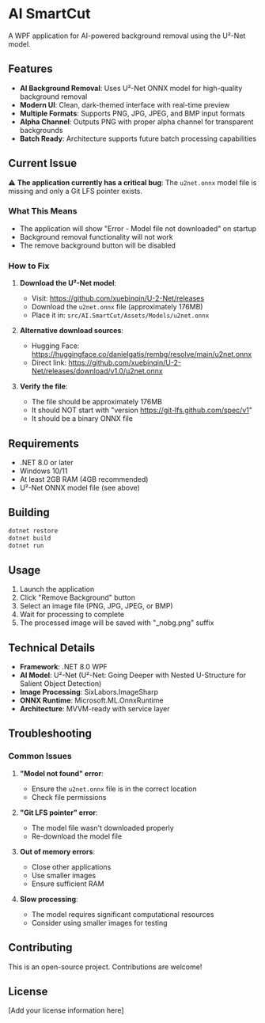 # AI SmartCut

A WPF application for AI-powered background removal using the U²-Net model.

## Features

- **AI Background Removal**: Uses U²-Net ONNX model for high-quality background removal
- **Modern UI**: Clean, dark-themed interface with real-time preview
- **Multiple Formats**: Supports PNG, JPG, JPEG, and BMP input formats
- **Alpha Channel**: Outputs PNG with proper alpha channel for transparent backgrounds
- **Batch Ready**: Architecture supports future batch processing capabilities

## Current Issue

⚠️ **The application currently has a critical bug**: The `u2net.onnx` model file is missing and only a Git LFS pointer exists.

### What This Means
- The application will show "Error - Model file not downloaded" on startup
- Background removal functionality will not work
- The remove background button will be disabled

### How to Fix

1. **Download the U²-Net model**:
   - Visit: https://github.com/xuebinqin/U-2-Net/releases
   - Download the `u2net.onnx` file (approximately 176MB)
   - Place it in: `src/AI.SmartCut/Assets/Models/u2net.onnx`

2. **Alternative download sources**:
   - Hugging Face: https://huggingface.co/danielgatis/rembg/resolve/main/u2net.onnx
   - Direct link: https://github.com/xuebinqin/U-2-Net/releases/download/v1.0/u2net.onnx

3. **Verify the file**:
   - The file should be approximately 176MB
   - It should NOT start with "version https://git-lfs.github.com/spec/v1"
   - It should be a binary ONNX file

## Requirements

- .NET 8.0 or later
- Windows 10/11
- At least 2GB RAM (4GB recommended)
- U²-Net ONNX model file (see above)

## Building

```bash
dotnet restore
dotnet build
dotnet run
```

## Usage

1. Launch the application
2. Click "Remove Background" button
3. Select an image file (PNG, JPG, JPEG, or BMP)
4. Wait for processing to complete
5. The processed image will be saved with "_nobg.png" suffix

## Technical Details

- **Framework**: .NET 8.0 WPF
- **AI Model**: U²-Net (U²-Net: Going Deeper with Nested U-Structure for Salient Object Detection)
- **Image Processing**: SixLabors.ImageSharp
- **ONNX Runtime**: Microsoft.ML.OnnxRuntime
- **Architecture**: MVVM-ready with service layer

## Troubleshooting

### Common Issues

1. **"Model not found" error**:
   - Ensure the `u2net.onnx` file is in the correct location
   - Check file permissions

2. **"Git LFS pointer" error**:
   - The model file wasn't downloaded properly
   - Re-download the model file

3. **Out of memory errors**:
   - Close other applications
   - Use smaller images
   - Ensure sufficient RAM

4. **Slow processing**:
   - The model requires significant computational resources
   - Consider using smaller images for testing

## Contributing

This is an open-source project. Contributions are welcome!

## License

[Add your license information here]